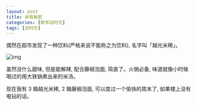 ```yaml
---
layout: post
title: 米有秘密
categories: [默写旧时光]
tags: [旧时光]
---
```


偶然在超市发现了一种饮料(严格来说不能称之为饮料), 名字叫「越光米稀」。

![img](https://s3-img.meituan.net/v1/mss_3d027b52ec5a4d589e68050845611e68/ff/n0/0k/yt/yq_87364.jpg@596w_1l.jpg)

虽然没什么甜味, 但是能解辣, 配合藤椒泡面, 简直了。火锅必备, 味道就像小时候喝过的用大铁锅煮出来的米汤。

现在我有 3 箱越光米稀, 2 箱藤椒泡面, 可以度过一个愉快的周末了, 如果楼上没有电钻的话。